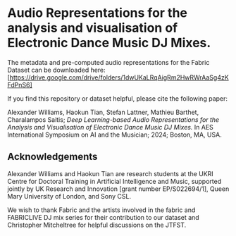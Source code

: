 # Audio Representations for the analysis and visualisation of Electronic Dance Music DJ Mixes.

The metadata and pre-computed audio representations for the Fabric Dataset can be downloaded here: [https://drive.google.com/drive/folders/1dwUKaLRqAigRm2HwRWrAaSg4zKFdPnS6]

If you find this repository or dataset helpful, please cite the following paper:

Alexander Williams, Haokun Tian, Stefan Lattner, Mathieu Barthet, Charalampos Saitis;
*Deep Learning-based Audio Representations for the Analysis and Visualisation of Electronic Dance Music DJ Mixes.*
In AES International Symposium on AI and the Musician; 2024; Boston, MA, USA.

## Acknowledgements

Alexander Williams and Haokun Tian are research students at the UKRI Centre for Doctoral Training in Artificial Intelligence and Music, supported jointly by UK Research and Innovation [grant number EP/S022694/1], Queen Mary University of London, and Sony CSL.

We wish to thank Fabric and the artists involved in the fabric and FABRICLIVE DJ mix series for their contribution to our dataset and Christopher Mitcheltree for helpful discussions on the JTFST.

